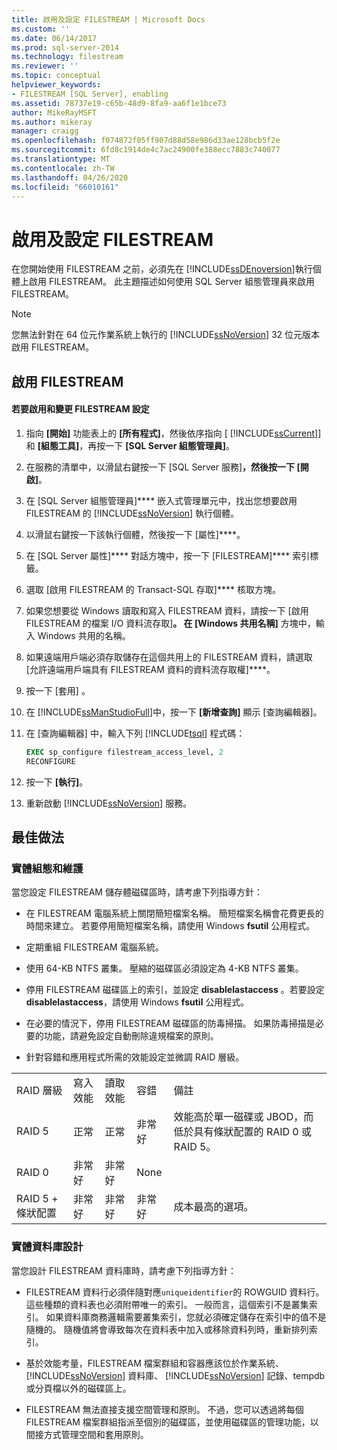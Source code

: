 ```yaml
---
title: 啟用及設定 FILESTREAM | Microsoft Docs
ms.custom: ''
ms.date: 06/14/2017
ms.prod: sql-server-2014
ms.technology: filestream
ms.reviewer: ''
ms.topic: conceptual
helpviewer_keywords:
- FILESTREAM [SQL Server], enabling
ms.assetid: 78737e19-c65b-48d9-8fa9-aa6f1e1bce73
author: MikeRayMSFT
ms.author: mikeray
manager: craigg
ms.openlocfilehash: f074872f05ff907d88d58e986d33ae128bcb5f2e
ms.sourcegitcommit: 6fd8c1914de4c7ac24900fe388ecc7883c740077
ms.translationtype: MT
ms.contentlocale: zh-TW
ms.lasthandoff: 04/26/2020
ms.locfileid: "66010161"
---
```

# <a name="enable-and-configure-filestream"></a>啟用及設定 FILESTREAM
  在您開始使用 FILESTREAM 之前，必須先在 [!INCLUDE[ssDEnoversion](../../includes/ssdenoversion-md.md)]執行個體上啟用 FILESTREAM。 此主題描述如何使用 SQL Server 組態管理員來啟用 FILESTREAM。  
  
> [!NOTE]  
>  您無法針對在 64 位元作業系統上執行的 [!INCLUDE[ssNoVersion](../../includes/ssnoversion-md.md)] 32 位元版本啟用 FILESTREAM。  
  
##  <a name="enabling-filestream"></a><a name="enabling"></a> 啟用 FILESTREAM  
  
#### <a name="to-enable-and-change-filestream-settings"></a>若要啟用和變更 FILESTREAM 設定  
  
1.  指向 **[開始]** 功能表上的 **[所有程式]**，然後依序指向 [ [!INCLUDE[ssCurrent](../../includes/sscurrent-md.md)]] 和 **[組態工具]**，再按一下 **[SQL Server 組態管理員]**。  
  
2.  在服務的清單中，以滑鼠右鍵按一下 [SQL Server 服務]****，然後按一下 [開啟]****。  
  
3.  在 [SQL Server 組態管理員]**** 嵌入式管理單元中，找出您想要啟用 FILESTREAM 的 [!INCLUDE[ssNoVersion](../../includes/ssnoversion-md.md)] 執行個體。  
  
4.  以滑鼠右鍵按一下該執行個體，然後按一下 [屬性]****。  
  
5.  在 [SQL Server 屬性]**** 對話方塊中，按一下 [FILESTREAM]**** 索引標籤。  
  
6.  選取 [啟用 FILESTREAM 的 Transact-SQL 存取]**** 核取方塊。  
  
7.  如果您想要從 Windows 讀取和寫入 FILESTREAM 資料，請按一下 [啟用 FILESTREAM 的檔案 I/O 資料流存取]****。 在 [Windows 共用名稱]**** 方塊中，輸入 Windows 共用的名稱。  
  
8.  如果遠端用戶端必須存取儲存在這個共用上的 FILESTREAM 資料，請選取 [允許遠端用戶端具有 FILESTREAM 資料的資料流存取權]****。  
  
9. 按一下 [套用]  。  
  
10. 在 [!INCLUDE[ssManStudioFull](../../includes/ssmanstudiofull-md.md)]中，按一下 **[新增查詢]** 顯示 [查詢編輯器]。  
  
11. 在 [查詢編輯器] 中，輸入下列 [!INCLUDE[tsql](../../includes/tsql-md.md)] 程式碼：  
  
    ```sql  
    EXEC sp_configure filestream_access_level, 2  
    RECONFIGURE  
    ```  
  
12. 按一下 **[執行]**。  
  
13. 重新啟動 [!INCLUDE[ssNoVersion](../../includes/ssnoversion-md.md)] 服務。  
  

  
##  <a name="best-practices"></a><a name="best"></a>最佳做法  
  
###  <a name="physical-configuration-and-maintenance"></a><a name="config"></a> 實體組態和維護  
 當您設定 FILESTREAM 儲存體磁碟區時，請考慮下列指導方針：  
  
-   在 FILESTREAM 電腦系統上關閉簡短檔案名稱。 簡短檔案名稱會花費更長的時間來建立。 若要停用簡短檔案名稱，請使用 Windows **fsutil** 公用程式。  
  
-   定期重組 FILESTREAM 電腦系統。  
  
-   使用 64-KB NTFS 叢集。 壓縮的磁碟區必須設定為 4-KB NTFS 叢集。  
  
-   停用 FILESTREAM 磁碟區上的索引，並設定 **disablelastaccess** 。若要設定 **disablelastaccess**，請使用 Windows **fsutil** 公用程式。  
  
-   在必要的情況下，停用 FILESTREAM 磁碟區的防毒掃描。 如果防毒掃描是必要的功能，請避免設定自動刪除違規檔案的原則。  
  
-   針對容錯和應用程式所需的效能設定並微調 RAID 層級。  
  
||||||  
|-|-|-|-|-|  
|RAID 層級|寫入效能|讀取效能|容錯|備註|  
|RAID 5|正常|正常|非常好|效能高於單一磁碟或 JBOD，而低於具有條狀配置的 RAID 0 或 RAID 5。|  
|RAID 0|非常好|非常好|None||  
|RAID 5 + 條狀配置|非常好|非常好|非常好|成本最高的選項。|  
  

  
###  <a name="physical-database-design"></a><a name="database"></a>實體資料庫設計  
 當您設計 FILESTREAM 資料庫時，請考慮下列指導方針：  
  
-   FILESTREAM 資料行必須伴隨對應`uniqueidentifier`的 ROWGUID 資料行。 這些種類的資料表也必須附帶唯一的索引。 一般而言，這個索引不是叢集索引。 如果資料庫商務邏輯需要叢集索引，您就必須確定儲存在索引中的值不是隨機的。 隨機值將會導致每次在資料表中加入或移除資料列時，重新排列索引。  
  
-   基於效能考量，FILESTREAM 檔案群組和容器應該位於作業系統、 [!INCLUDE[ssNoVersion](../../includes/ssnoversion-md.md)] 資料庫、 [!INCLUDE[ssNoVersion](../../includes/ssnoversion-md.md)] 記錄、tempdb 或分頁檔以外的磁碟區上。  
  
-   FILESTREAM 無法直接支援空間管理和原則。 不過，您可以透過將每個 FILESTREAM 檔案群組指派至個別的磁碟區，並使用磁碟區的管理功能，以間接方式管理空間和套用原則。  
  
  
